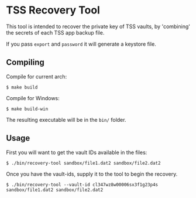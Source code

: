 TSS Recovery Tool
=================

This tool is intended to recover the private key of TSS vaults, by
'combining' the secrets of each TSS app backup file.

If you pass `export` and `password` it will generate a keystore file.

## Compiling

Compile for current arch:
```
$ make build
```

Compile for Windows:
```
$ make build-win
```

The resulting executable will be in the `bin/` folder.

## Usage

First you will want to get the vault IDs available in the files:
```
$ ./bin/recovery-tool sandbox/file1.dat2 sandbox/file2.dat2
```

Once you have the vault-ids, supply it to the tool to begin the recovery.
```
$ ./bin/recovery-tool --vault-id cl347wz8w00006sx3f1g23p4s sandbox/file1.dat2 sandbox/file2.dat2
```

